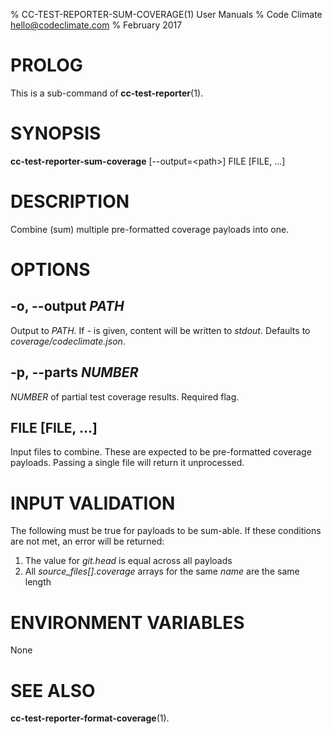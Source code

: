 % CC-TEST-REPORTER-SUM-COVERAGE(1) User Manuals
% Code Climate <hello@codeclimate.com>
% February 2017

# PROLOG

This is a sub-command of **cc-test-reporter**(1).

# SYNOPSIS

**cc-test-reporter-sum-coverage** [--output=\<path>] FILE [FILE, ...]

# DESCRIPTION

Combine (sum) multiple pre-formatted coverage payloads into one.

# OPTIONS

## -o, --output *PATH*

Output to *PATH*. If *-* is given, content will be written to *stdout*. Defaults
to *coverage/codeclimate.json*.

## -p, --parts *NUMBER*

*NUMBER* of partial test coverage results. Required flag.

## FILE [FILE, ...]

Input files to combine. These are expected to be pre-formatted coverage
payloads. Passing a single file will return it unprocessed.

# INPUT VALIDATION

The following must be true for payloads to be sum-able. If these conditions are
not met, an error will be returned:

1. The value for *git.head* is equal across all payloads
1. All *source_files[].coverage* arrays for the same *name* are the same length

# ENVIRONMENT VARIABLES

None

# SEE ALSO

**cc-test-reporter-format-coverage**(1).
